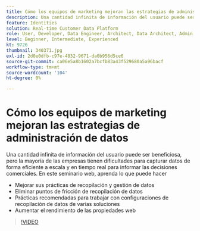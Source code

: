 ```yaml
---
title: Cómo los equipos de marketing mejoran las estrategias de administración de datos
description: Una cantidad infinita de información del usuario puede ser beneficiosa, pero la mayoría de las empresas tienen dificultades para capturar datos de forma eficiente a escala y en tiempo real para informar las decisiones comerciales.
feature: Identities
solution: Real-time Customer Data Platform
role: User, Developer, Data Engineer, Architect, Data Architect, Admin, Leader
level: Beginner, Intermediate, Experienced
kt: 9726
thumbnail: 340371.jpg
exl-id: 2d0e0dfb-c97e-4832-9671-da0b956d5ce6
source-git-commit: ca06e5a8b1602a7bcfb83a43f529680a5a96bacf
workflow-type: tm+mt
source-wordcount: '104'
ht-degree: 0%

---
```


# Cómo los equipos de marketing mejoran las estrategias de administración de datos

Una cantidad infinita de información del usuario puede ser beneficiosa, pero la mayoría de las empresas tienen dificultades para capturar datos de forma eficiente a escala y en tiempo real para informar las decisiones comerciales. En este seminario web, aprenda lo que puede hacer

* Mejorar sus prácticas de recopilación y gestión de datos
* Eliminar puntos de fricción de recopilación de datos
* Prácticas recomendadas para trabajar con configuraciones de recopilación de datos de varias soluciones
* Aumentar el rendimiento de las propiedades web

>[!VIDEO](https://video.tv.adobe.com/v/340371/?quality=12&learn=on)
